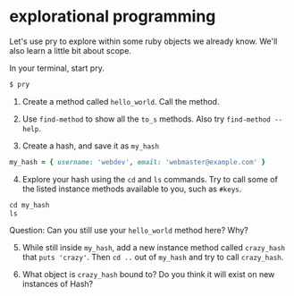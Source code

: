 # explorational programming

Let's use pry to explore within some ruby objects we already know.  We'll also learn a little bit about scope.

In your terminal, start pry.
```bash
$ pry
```

1. Create a method called `hello_world`.  Call the method.

2. Use `find-method` to show all the `to_s` methods.  Also try `find-method --help`.

3. Create a hash, and save it as `my_hash`
  ```ruby
  my_hash = { username: 'webdev', email: 'webmaster@example.com' }
  ```

4. Explore your hash using the `cd` and `ls` commands.  Try to call some of the listed instance methods available to you, such as `#keys`.
  ```ruby
  cd my_hash
  ls
  ```

  Question: Can you still use your `hello_world` method here?  Why?

5. While still inside `my_hash`, add a new instance method called `crazy_hash` that `puts 'crazy'`.  Then `cd ..` out of `my_hash` and try to call `crazy_hash`.  

6. What object is `crazy_hash` bound to?  Do you think it will exist on new instances of Hash?  
